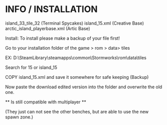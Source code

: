 # INFO / INSTALLATION

island_33_tile_32 (Terminal Spycakes)
island_15.xml (Creative Base)
arctic_island_playerbase.xml (Artic Base)

Install:
To install please make a backup of your file first!

Go to your installation folder of the game > rom > data> tiles 

EX: D:\SteamLibrary\steamapps\common\Stormworks\rom\data\tiles

Search for 15 or island_15

COPY island_15.xml and save it somewhere for safe keeping (Backup)

Now paste the download edited version into the folder and overwrite the old one.

** Is still compatible with multiplayer ** 

(They just can not see the other benches, but are able to use the new spawn zone.)
